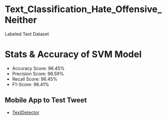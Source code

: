 # Text_Classification_Hate_Offensive_Neither
<!DOCTYPE html>
<html>
<head>
	Labeled Text Dataset
</head>
<body>
	<h1>Stats & Accuracy of SVM Model</h1>
	<ul>
		<li>Accuracy Score: 96.45%</li>
		<li>Precision Score: 96.59%</li>
		<li>Recall Score: 96.45%</li>
		<li>F1-Score: 96.41%</li>
	</ul>
	<h2>Mobile App to Test Tweet</h2>
	<ul>
		<li><a href="https://github.com/MinaEliaa/TextDetector">TextDetector</a></li>
	</ul>	
</body>
</html> 

